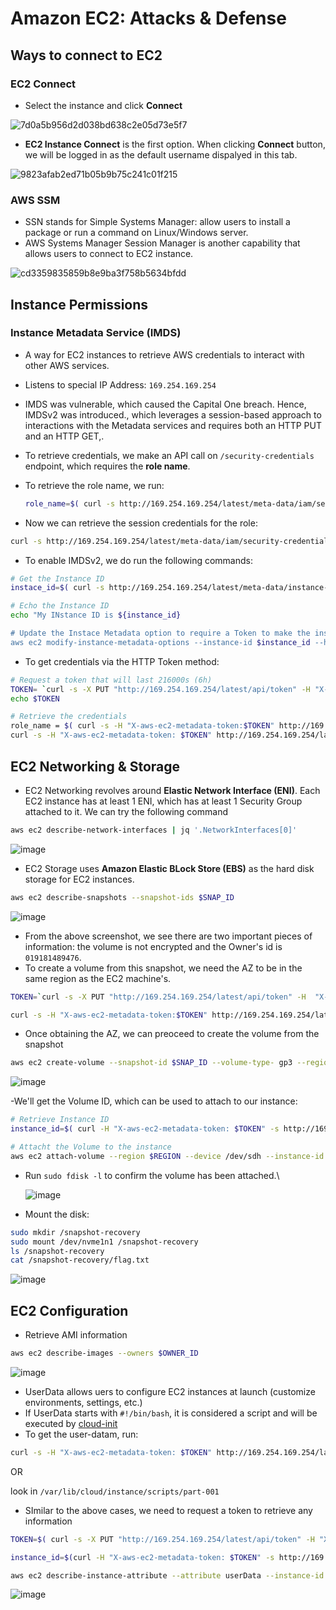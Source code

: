 # Amazon EC2: Attacks & Defense

## Ways to connect to EC2
### EC2 Connect
- Select the instance and click **Connect**

![7d0a5b956d2d038bd638c2e05d73e5f7](https://github.com/user-attachments/assets/70fdb8bc-e291-4932-8ce3-a60425a85d44)

- **EC2 Instance Connect** is the first option. When clicking **Connect** button, we will be logged in as the default username dispalyed in this tab.

![9823afab2ed71b05b9b75c241c01f215](https://github.com/user-attachments/assets/f051ae45-983b-49f7-ac02-c04ce75c4663)

### AWS SSM
- SSN stands for Simple Systems Manager: allow users to install a package or run a command on Linux/Windows server.
- AWS Systems Manager Session Manager is another capability that allows users to connect to EC2 instance.

![cd3359835859b8e9ba3f758b5634bfdd](https://github.com/user-attachments/assets/e2ef7a42-84a5-4fcf-b8c6-c10d17920739)

## Instance Permissions
### Instance Metadata Service (IMDS)
- A way for EC2 instances to retrieve AWS credentials to interact with other AWS services.
- Listens to special IP Address: `169.254.169.254`
- IMDS was vulnerable, which caused the Capital One breach. Hence, IMDSv2 was introduced., which leverages a session-based approach to interactions with the Metadata services and requires both an HTTP PUT and an HTTP GET,.
- To retrieve credentials, we make an API call on `/security-credentials` endpoint, which requires the **role name**.
- To retrieve the role name, we run:

  ```bash
  role_name=$( curl -s http://169.254.169.254/latest/meta-data/iam/security-credentials)
  ```
- Now we can retrieve the session credentials for the role:

```bash
curl -s http://169.254.169.254/latest/meta-data/iam/security-credentials/${role_name}
```

- To enable IMDSv2, we do run the following commands:

```bash
# Get the Instance ID
instace_id=$( curl -s http://169.254.169.254/latest/meta-data/instance-id )

# Echo the Instance ID
echo "My INstance ID is ${instance_id}

# Update the Instace Metadata option to require a Token to make the instance metadata call
aws ec2 modify-instance-metadata-options --instance-id $instance_id --http-tokens required --region us-east-1
```

- To get credentials via the HTTP Token method:

```bash
# Request a token that will last 216000s (6h)
TOKEN= `curl -s -X PUT "http://169.254.169.254/latest/api/token" -H "X-aws-ec2-metadata-token-ttl-seconds:21600"`
echo $TOKEN

# Retrieve the credentials
role_name = $( curl -s -H "X-aws-ec2-metadata-token:$TOKEN" http://169.254.169.254/latest/meta0data/iam/security-credentials/ )
curl -s -H "X-aws-ec2-metadata-token: $TOKEN" http://169.254.169.254/latest/meta-data/iam/security-credentials/${role_name}
```

## EC2 Networking & Storage
- EC2 Networking revolves around **Elastic Network Interface (ENI)**. Each EC2 instance has at least 1 ENI, which has at least 1 Security Group attached to it. We can try the following command

```bash
aws ec2 describe-network-interfaces | jq '.NetworkInterfaces[0]'
```

![image](https://github.com/user-attachments/assets/67e65889-db9d-42e1-82c5-26e083e1f7fb)

- EC2 Storage uses **Amazon Elastic BLock Store (EBS)** as the hard disk storage for EC2 instances.

```bash
aws ec2 describe-snapshots --snapshot-ids $SNAP_ID
```
![image](https://github.com/user-attachments/assets/395c4c22-0d7f-4c02-9e06-c8eadb1c0c9c)

- From the above screenshot, we see there are two important pieces of information: the volume is not encrypted and the Owner's id is `019181489476`.
- To create a volume from this snapshot, we need the AZ to be in the same region as the EC2 machine's.

```bash
TOKEN=`curl -s -X PUT "http://169.254.169.254/latest/api/token" -H  "X-aws-ec2-metadata-token-ttl-seconds:21600"`

curl -s -H "X-aws-ec2-metadata-token:$TOKEN" http://169.254.169.254/latest/meta-data/placement/availability-zone
```

- Once obtaining the AZ, we can preoceed to create the volume from the snapshot

```bash
aws ec2 create-volume --snapshot-id $SNAP_ID --volume-type- gp3 --region $REGION --availability-zone $REGION
```

![image](https://github.com/user-attachments/assets/49d91901-e1ef-4908-a493-89fe81713e22)

-We'll get the Volume ID, which can be used to attach to our instance:

```bash
# Retrieve Instance ID
instance_id=$( curl -H "X-aws-ec2-metadata-token: $TOKEN" -s http://169.254.169.254/latest/meta-data/instance-id)

# Attacht the Volume to the instance
aws ec2 attach-volume --region $REGION --device /dev/sdh --instance-id $instance_id --volume-id $VOLUME_ID 
```

- Run `sudo fdisk -l` to confirm the volume has been attached.\

  ![image](https://github.com/user-attachments/assets/157c8acd-193f-4541-adb3-1ae1118dfd3e)

- Mount the disk:

```bash
sudo mkdir /snapshot-recovery
sudo mount /dev/nvme1n1 /snapshot-recovery
ls /snapshot-recovery
cat /snapshot-recovery/flag.txt
```

![image](https://github.com/user-attachments/assets/49e0eda7-65ff-4c5d-9657-e6aebd2b3ed3)

## EC2 Configuration
- Retrieve AMI information

```bash
aws ec2 describe-images --owners $OWNER_ID
```

![image](https://github.com/user-attachments/assets/8d14c817-f79f-43bf-b763-cd9c984fecc5)


- UserData allows uers to configure EC2 instances at launch (customize environments, settings, etc.)
- If UserData starts with `#!/bin/bash`, it is considered a script and will be executed by [cloud-init](https://docs.aws.amazon.com/AWSEC2/latest/UserGuide/user-data.html)
- To get the user-datam, run:

```bash
curl -s -H "X-aws-ec2-metadata-token: $TOKEN" http://169.254.169.254/latest/user-data
```

OR

look in `/var/lib/cloud/instance/scripts/part-001`

- SImilar to the above cases, we need to request a token to retrieve any information

```bash
TOKEN=$( curl -s -X PUT "http://169.254.169.254/latest/api/token" -H "X-aws-ec2-metadata-token-ttl-seconds:21600")

instance_id=$(curl -H "X-aws-ec2-metadata-token: $TOKEN" -s http://169.254.169.254/latest/meta-data/instance-id)

aws ec2 describe-instance-attribute --attribute userData --instance-id $instance_id --region us-east-1 --query UserData --output text | base64 -d
```

![image](https://github.com/user-attachments/assets/8b3d23e1-da72-499a-ac30-96d5ce242030)






  
